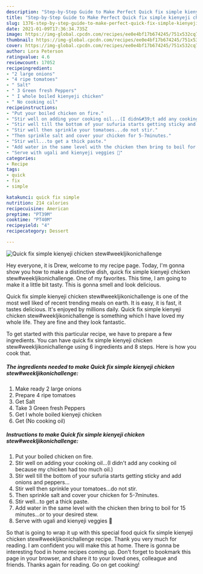 ```yaml
---
description: "Step-by-Step Guide to Make Perfect Quick fix simple kienyeji chicken stew#weekljikonichallenge"
title: "Step-by-Step Guide to Make Perfect Quick fix simple kienyeji chicken stew#weekljikonichallenge"
slug: 1376-step-by-step-guide-to-make-perfect-quick-fix-simple-kienyeji-chicken-stewweekljikonichallenge
date: 2021-01-09T17:36:34.735Z
image: https://img-global.cpcdn.com/recipes/ee0e4bf17b674245/751x532cq70/quick-fix-simple-kienyeji-chicken-stewweekljikonichallenge-recipe-main-photo.jpg
thumbnail: https://img-global.cpcdn.com/recipes/ee0e4bf17b674245/751x532cq70/quick-fix-simple-kienyeji-chicken-stewweekljikonichallenge-recipe-main-photo.jpg
cover: https://img-global.cpcdn.com/recipes/ee0e4bf17b674245/751x532cq70/quick-fix-simple-kienyeji-chicken-stewweekljikonichallenge-recipe-main-photo.jpg
author: Lora Peterson
ratingvalue: 4.6
reviewcount: 17052
recipeingredient:
- "2 large onions"
- "4 ripe tomatoes"
- " Salt"
- " 3 Green fresh Peppers"
- " I whole boiled kienyeji chicken"
- " No cooking oil"
recipeinstructions:
- "Put your boiled chicken on fire."
- "Stir well on adding your cooking oil...(I didn&#39;t add any cooking oil because my chicken had too much oil.)"
- "Stir well till the bottom of your sufuria starts getting sticky and add onions and peppers..."
- "Stir well then sprinkle your tomatoes...do not stir."
- "Then sprinkle salt and cover your chicken for 5-7minutes."
- "Stir well...to get a thick paste."
- "Add water in the same level with the chicken then bring to boil for 15 minutes...or to your desired stew."
- "Serve with ugali and kienyeji veggies 💓"
categories:
- Recipe
tags:
- quick
- fix
- simple

katakunci: quick fix simple 
nutrition: 214 calories
recipecuisine: American
preptime: "PT39M"
cooktime: "PT40M"
recipeyield: "4"
recipecategory: Dessert

---
```



![Quick fix simple kienyeji chicken stew#weekljikonichallenge](https://img-global.cpcdn.com/recipes/ee0e4bf17b674245/751x532cq70/quick-fix-simple-kienyeji-chicken-stewweekljikonichallenge-recipe-main-photo.jpg)

Hey everyone, it is Drew, welcome to my recipe page. Today, I'm gonna show you how to make a distinctive dish, quick fix simple kienyeji chicken stew#weekljikonichallenge. One of my favorites. This time, I am going to make it a little bit tasty. This is gonna smell and look delicious.

Quick fix simple kienyeji chicken stew#weekljikonichallenge is one of the most well liked of recent trending meals on earth. It is easy, it is fast, it tastes delicious. It's enjoyed by millions daily. Quick fix simple kienyeji chicken stew#weekljikonichallenge is something which I have loved my whole life. They are fine and they look fantastic.




To get started with this particular recipe, we have to prepare a few ingredients. You can have quick fix simple kienyeji chicken stew#weekljikonichallenge using 6 ingredients and 8 steps. Here is how you cook that.

<!--inarticleads1-->

##### The ingredients needed to make Quick fix simple kienyeji chicken stew#weekljikonichallenge:

1. Make ready 2 large onions
1. Prepare 4 ripe tomatoes
1. Get  Salt
1. Take  3 Green fresh Peppers
1. Get  I whole boiled kienyeji chicken
1. Get  (No cooking oil)




<!--inarticleads2-->

##### Instructions to make Quick fix simple kienyeji chicken stew#weekljikonichallenge:

1. Put your boiled chicken on fire.
1. Stir well on adding your cooking oil...(I didn&#39;t add any cooking oil because my chicken had too much oil.)
1. Stir well till the bottom of your sufuria starts getting sticky and add onions and peppers...
1. Stir well then sprinkle your tomatoes...do not stir.
1. Then sprinkle salt and cover your chicken for 5-7minutes.
1. Stir well...to get a thick paste.
1. Add water in the same level with the chicken then bring to boil for 15 minutes...or to your desired stew.
1. Serve with ugali and kienyeji veggies 💓




So that is going to wrap it up with this special food quick fix simple kienyeji chicken stew#weekljikonichallenge recipe. Thank you very much for reading. I am confident you will make this at home. There is gonna be interesting food in home recipes coming up. Don't forget to bookmark this page in your browser, and share it to your loved ones, colleague and friends. Thanks again for reading. Go on get cooking!
